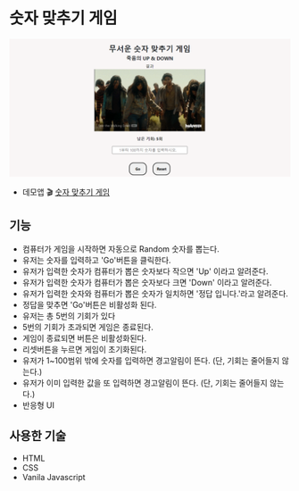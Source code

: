 # 숫자 맞추기 게임
![numberGame](./image/numberGame.PNG)
+ 데모앱 :clapper: [숫자 맞추기 게임](https://number-game-std.netlify.app)

## 기능
+ 컴퓨터가 게임을 시작하면 자동으로 Random 숫자를 뽑는다.
+ 유저는 숫자를 입력하고 'Go'버튼을 클릭한다.
+ 유저가 입력한 숫자가 컴퓨터가 뽑은 숫자보다 작으면 'Up' 이라고 알려준다.
+ 유저가 입력한 숫자가 컴퓨터가 뽑은 숫자보다 크면 'Down' 이라고 알려준다.
+ 유저가 입력한 숫자와 컴퓨터가 뽑은 숫자가 일치하면 '정답 입니다.'라고 알려준다.
+ 정답을 맞추면 'Go'버튼은 비활성화 된다.
+ 유저는 총 5번의 기회가 있다
+ 5번의 기회가 초과되면 게임은 종료된다.
+ 게임이 종료되면 버튼은 비활성화된다.
+ 리셋버튼을 누르면 게임이 초기화된다.
+ 유저가 1~100범위 밖에 숫자를 입력하면 경고알림이 뜬다. (단, 기회는 줄어들지 않는다.)
+ 유저가 이미 입력한 값을 또 입력하면 경고알림이 뜬다. (단, 기회는 줄어들지 않는다.)
+ 반응형 UI

## 사용한 기술
+ HTML
+ CSS
+ Vanila Javascript
